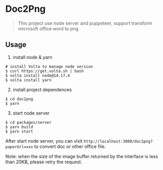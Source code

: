 # Doc2Png

> This project use node server and puppeteer, support transform microsoft office word to png

## Usage

1. install node & yarn
```
# install Volta to manage node version
$ curl https://get.volta.sh | bash
$ volta install node@14.17.4
$ volta install yarn
```

2. install project dependences
```
$ cd doc2png
$ yarn
```
3. start node server
```
$ cd packages/server
$ yarn build
$ yarn start
```
After start node server, you can visit `http://localhost:3000/doc2png?paperUrl=xxx` to convert doc or other office file.

Note: when the size of the image buffer returned by the interface is less than 20KB, please retry the request.


